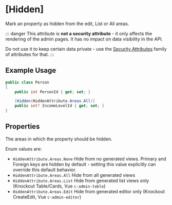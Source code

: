 
# [Hidden]

Mark an property as hidden from the edit, List or All areas.

::: danger
This attribute is **not a security attribute** - it only affects the rendering of the admin pages. It has no impact on data visibility in the API.

Do not use it to keep certain data private - use the [Security Attributes](/modeling/model-components/attributes/security-attribute.md) family of attributes for that.
:::   

## Example Usage

``` c#
public class Person
{
    public int PersonId { get; set; }

    [Hidden(HiddenAttribute.Areas.All)]
    public int? IncomeLevelId { get; set; }
}
```

## Properties
<Prop def="public Areas Area { get; set; } = Areas.All;" ctor=1 />
    
The areas in which the property should be hidden.

Enum values are:
- `HiddenAttribute.Areas.None` Hide from no generated views. Primary and Foreign keys are hidden by default - setting this value explicitly can override this default behavior.
- `HiddenAttribute.Areas.All` Hide from all generated views
- `HiddenAttribute.Areas.List` Hide from generated list views only (Knockout Table/Cards, Vue `c-admin-table`)
- `HiddenAttribute.Areas.Edit` Hide from generated editor only (Knockout CreateEdit, Vue `c-admin-editor`)

